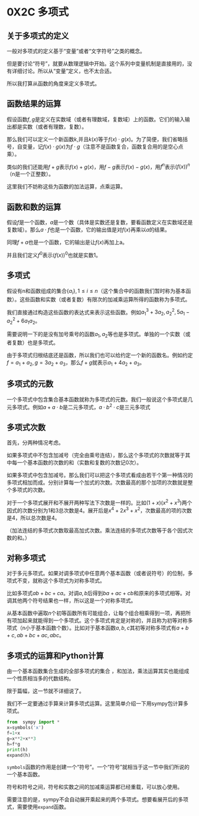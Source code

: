 # 0X2C 多项式

## 关于多项式的定义

一般对多项式的定义基于“变量”或者“文字符号”之类的概念。

但是要讨论“符号”，就要从数理逻辑中开始。这个系列中变量机制是直接用的，没有详细讨论。所以从“变量”定义，也不太合适。

所以我打算从函数的角度来定义多项式。

## 函数结果的运算

假设函数$f,g$是定义在实数域（或者有理数域，复数域）上的函数。它们的输入输出都是实数（或者有理数，复数）。

那么我们可以定义一个新函数$k$,并且$k(x)$等于$f(x)\cdot g(x)$。为了简便，我们省略括号，自变量，记$f(x)\cdot g(x)$为$f\cdot g$（注意不是函数复合，函数复合用的是空心点乘）。

类似的我们还能用$f+g$表示$f(x)+g(x)$，用$f-g$表示$f(x)-g(x)$，用$f^n$表示$(f(x))^n$（n是一个正整数）。

这里我们不妨称这些为函数的加法运算，点乘运算。

## 函数和数的运算

假设$f$是一个函数，$a$是一个数（具体是实数还是复数，要看函数定义在实数域还是复数域）。那么$a\cdot f$也是一个函数，它的输出值是对$f(x)$再乘以$a$的结果。

同理$f+a$也是一个函数，它的输出是让$f(x)$再加上a。

并且我们定义$f^0$表示$(f(x))^0$也就是实数$1$。

## 多项式

假设有n和函数组成的集合$\{a_i\},1\leq i\leq n$（这个集合中的函数我们暂时称为基本函数）。这些函数和实数（或者复数）有限次的加减乘运算所得的函数称为多项式。

我们直接通过构造这些函数的表达式来表示这些函数。例如$a_1^3+3a_2,a_2^2,5a_1-a_2^2+6a_1a_2$。

需要说明一下的是没有加号乘号的函数$a_1,a_2$等也是多项式。单独的一个实数（或者复数）也是多项式。

由于多项式归根结底还是函数，所以我们也可以给约定一个新的函数名。例如约定$f=a_1+a_2,g=3a_2+a_3$，那么$f+g$就表示$a_1+4a_2+a_3$。

## 多项式的元数

一个多项式中包含集合基本函数就称为多项式的元数。我们一般说这个多项式是几元多项式。例如$a+a\cdot b$是二元多项式，$a\cdot b^2\cdot c$是三元多项式

## 多项式次数

首先，分两种情况考虑。

如果多项式中不包含加减号（完全由乘号连结），那么这个多项式的次数就等于其中每一个基本函数的次数的和（实数和复数的次数记0次）。

如果多项式中包含加减号。那么我们可以把这个多项式看成由若干个第一种情况的多项式相加而成。分别计算每一个加式的次数。次数最高的那个加项的次数就是整个多项式的次数。

对于一个多项式展开和不展开两种写法下次数是一样的。比如$(1+x)(x^2+x^3)$两个因式的次数分别为1和3总次数是4。展开后是$x^4+2x^3+x^2$，次数最高的项的次数是4，所以总次数是4。

（加法连结的多项式次数取最高加式次数。乘法连结的多项式次数等于各个因式次数的和。）

## 对称多项式

对于多元多项式。如果对调多项式中任意两个基本函数（或者说符号）的位制，多项式不变，就称这个多项式为对称多项式。

比如多项式$ab+bc+ca$。对调$a,b$后得到$ba+ac+cb$和原来的多项式相等。对调其他两个符号结果也一样，所以这是一个对称多项式。

从基本函数中遍取$n$个初等函数所有可能组合，让每个组合相乘得到一项，再把所有项加起来就能得到一个多项式。这个多项式肯定是对称的，并且称为初等对称多项式（n小于基本函数个数）。比如对于基本函数$a,b,c$其初等对称多项式有$a+b+c,ab+bc+ac,abc$。

## 多项式的运算和Python计算

由一个基本函数集合生成的全部多项式的集合 ，和加法，乘法运算其实也能组成一个性质相当多的代数结构。

限于篇幅，这一节就不详细说了。

我们不一定要通过手算来计算多项式运算。这里简单介绍一下用sympy包计算多项式。

```python
from  sympy import *
x=symbols('x')
f=1+x
g=x**2+x**3
h=f*g
print(h)
expand(h)
```

`symbols`函数的作用是创建一个“符号”。一个“符号”就相当于这一节中我们所说的一个基本函数。

符号和符号之间，符号和实数之间的加减乘运算都已经重载，可以放心使用。

需要注意的是，sympy不会自动展开乘起来的两个多项式。想要看展开后的多项式，需要使用`expand`函数。
